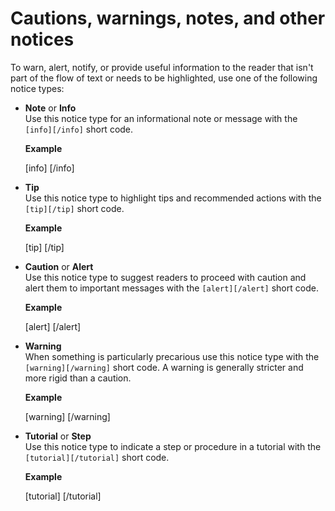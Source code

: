 # Cautions, warnings, notes, and other notices

To warn, alert, notify, or provide useful information to the reader that isn't part of the flow of text or needs to be highlighted, use one of the following notice types:

- **Note** or **Info**   
  Use this notice type for an informational note or message with the `[info][/info]` short code.

  **Example**  

  [info]  [/info]  

- **Tip**  
  Use this notice type to highlight tips and recommended actions with the `[tip][/tip]` short code.

  **Example**  

  [tip] [/tip]  

- **Caution** or **Alert**  
  Use this notice type to suggest readers to proceed with caution and alert them to important messages with the `[alert][/alert]` short code.

  **Example**  

  [alert] [/alert]  

- **Warning**  
  When something is particularly precarious use this notice type with the `[warning][/warning]` short code. A warning is generally stricter and more rigid than a caution.

  **Example**  

  [warning] [/warning]  

- **Tutorial** or **Step**  
  Use this notice type to indicate a step or procedure in a tutorial with the `[tutorial][/tutorial]` short code.

  **Example**  

  [tutorial] [/tutorial]  
